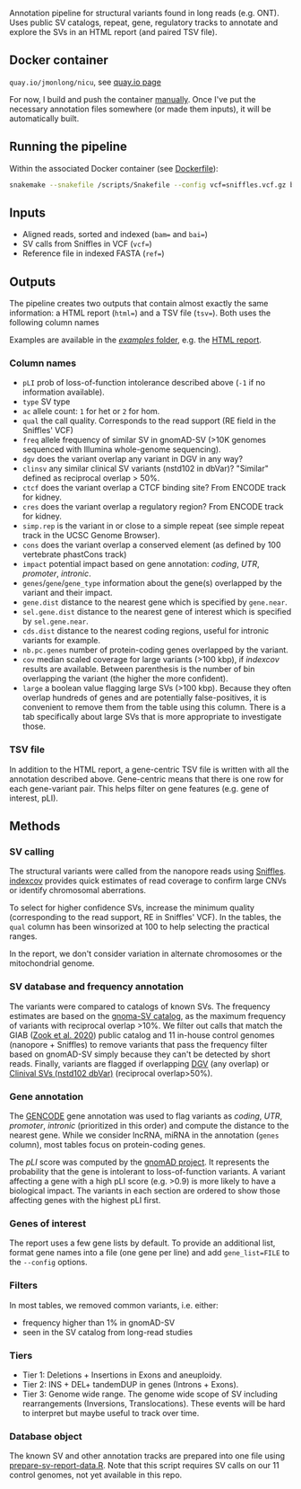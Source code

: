 Annotation pipeline for structural variants found in long reads (e.g. ONT). 
Uses public SV catalogs, repeat, gene, regulatory tracks to annotate and explore the SVs in an HTML report (and paired TSV file).

## Docker container

`quay.io/jmonlong/nicu`, see [quay.io page](https://quay.io/repository/jmonlong/svnicu)

For now, I build and push the container [manually](buil_docker.sh). 
Once I've put the necessary annotation files somewhere (or made them inputs), it will be automatically built.

## Running the pipeline

Within the associated Docker container (see [Dockerfile](Dockerfile)):

```sh
snakemake --snakefile /scripts/Snakefile --config vcf=sniffles.vcf.gz bam=reads.bam bai=reads.bam.bai html=sv-report.html tsv=sv-annotated.tsv --cores 2
```

## Inputs

- Aligned reads, sorted and indexed (`bam=` and `bai=`)
- SV calls from Sniffles in VCF (`vcf=`)
- Reference file in indexed FASTA (`ref=`)

## Outputs

The pipeline creates two outputs that contain almost exactly the same information: a HTML report (`html=`) and a TSV file (`tsv=`).
Both uses the following column names

Examples are available in the [*examples* folder](examples), e.g. the [HTML report](examples/sv-report.html).

### Column names

- `pLI` prob of  loss-of-function intolerance described above (`-1` if no information available).
- `type` SV type
- `ac` allele count: `1` for het or `2` for hom.
- `qual` the call quality. Corresponds to the read support (RE field in the Sniffles' VCF)
- `freq` allele frequency of similar SV in gnomAD-SV (>10K genomes sequenced with Illumina whole-genome sequencing).
- `dgv` does the variant overlap any variant in DGV in any way?
- `clinsv` any similar clinical SV variants (nstd102 in dbVar)? "Similar" defined as reciprocal overlap > 50%.
- `ctcf` does the variant overlap a CTCF binding site? From ENCODE track for kidney.
- `cres` does the variant overlap a regulatory region? From ENCODE track for kidney.
- `simp.rep` is the variant in or close to a simple repeat (see simple repeat track in the UCSC Genome Browser).
- `cons` does the variant overlap a conserved element (as defined by 100 vertebrate phastCons track)
- `impact` potential impact based on gene annotation: *coding*, *UTR*, *promoter*, *intronic*.
- `genes`/`gene`/`gene_type` information about the gene(s) overlapped by the variant and their impact.
- `gene.dist` distance to the nearest gene which is specified by `gene.near`.
- `sel.gene.dist` distance to the nearest gene of interest which is specified by `sel.gene.near`.
- `cds.dist` distance to the nearest coding regions, useful for intronic variants for example.
- `nb.pc.genes` number of protein-coding genes overlapped by the variant.
- `cov` median scaled coverage for large variants (>100 kbp), if *indexcov* results are available. Between parenthesis is the number of bin overlapping the variant (the higher the more confident).
- `large` a boolean value flagging large SVs (>100 kbp). Because they often overlap hundreds of genes and are potentially false-positives, it is convenient to remove them from the table using this column. There is a tab specifically about large SVs that is more appropriate to investigate those.

### TSV file

In addition to the HTML report, a gene-centric TSV file is written with all the annotation described above.
Gene-centric means that there is one row for each gene-variant pair.
This helps filter on gene features (e.g. gene of interest, pLI).


## Methods

### SV calling 

The structural variants were called from the nanopore reads using [Sniffles](https://github.com/fritzsedlazeck/Sniffles).
[indexcov](https://github.com/brentp/goleft/tree/master/indexcov) provides quick estimates of read coverage to confirm large CNVs or identify chromosomal aberrations. 

To select for higher confidence SVs, increase the minimum quality (corresponding to the read support, RE in Sniffles' VCF). 
In the tables, the `qual` column has been winsorized at 100 to help selecting the practical ranges.

In the report, we don't consider variation in alternate chromosomes or the mitochondrial genome.

### SV database and frequency annotation

The variants were compared to catalogs of known SVs.
The frequency estimates are based on the [gnoma-SV catalog](https://macarthurlab.org/2019/03/20/structural-variants-in-gnomad/), as the maximum frequency of variants with reciprocal overlap >10%.
We filter out calls that match the GIAB ([Zook et al. 2020](https://pubmed.ncbi.nlm.nih.gov/32541955/)) public catalog and 11 in-house control genomes (nanopore + Sniffles) to remove variants that pass the frequency filter based on gnomAD-SV simply because they can't be detected by short reads.
Finally, variants are flagged if overlapping [DGV](http://dgv.tcag.ca/dgv/app/home) (any overlap) or [Clinival SVs (nstd102 dbVar)](https://www.ncbi.nlm.nih.gov/dbvar/studies/nstd102/) (reciprocal overlap>50%).

### Gene annotation

The [GENCODE](https://www.gencodegenes.org/) gene annotation was used to flag variants as *coding*, *UTR*, *promoter*, *intronic* (prioritized in this order) and compute the distance to the nearest gene.
While we consider lncRNA, miRNA in the annotation (`genes` column), most tables focus on protein-coding genes.

The *pLI* score was computed by the [gnomAD project](https://gnomad.broadinstitute.org/).
It represents the probability that the gene is intolerant to loss-of-function variants.
A variant affecting a gene with a high pLI score (e.g. >0.9) is more likely to have a biological impact.
The variants in each section are ordered to show those affecting genes with the highest pLI first.

### Genes of interest

The report uses a few gene lists by default.
To provide an additional list, format gene names into a file (one gene per line) and add `gene_list=FILE` to the `--config` options.

### Filters

In most tables, we removed common variants, i.e. either:

- frequency higher than 1% in gnomAD-SV
- seen in the SV catalog from long-read studies

### Tiers

- Tier 1: Deletions + Insertions in Exons and aneuploidy. 
- Tier 2: INS + DEL+ tandemDUP in genes (Introns + Exons).
- Tier 3: Genome wide range. The genome wide scope of SV including rearrangements (Inversions, Translocations). These events will be hard to interpret but maybe useful to track over time. 

### Database object

The known SV and other annotation tracks are prepared into one file using [prepare-sv-report-data.R](prepare-sv-report-data.R). 
Note that this script requires SV calls on our 11 control genomes, not yet available in this repo.
